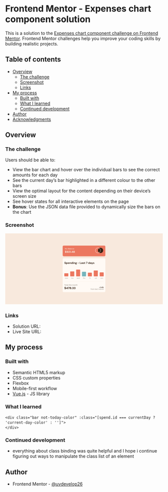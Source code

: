 # Frontend Mentor - Expenses chart component solution

This is a solution to the [Expenses chart component challenge on Frontend Mentor](https://www.frontendmentor.io/challenges/expenses-chart-component-e7yJBUdjwt). Frontend Mentor challenges help you improve your coding skills by building realistic projects. 

## Table of contents

- [Overview](#overview)
  - [The challenge](#the-challenge)
  - [Screenshot](#screenshot)
  - [Links](#links)
- [My process](#my-process)
  - [Built with](#built-with)
  - [What I learned](#what-i-learned)
  - [Continued development](#continued-development)
- [Author](#author)
- [Acknowledgments](#acknowledgments)


## Overview

### The challenge

Users should be able to:

- View the bar chart and hover over the individual bars to see the correct amounts for each day
- See the current day’s bar highlighted in a different colour to the other bars
- View the optimal layout for the content depending on their device’s screen size
- See hover states for all interactive elements on the page
- **Bonus**: Use the JSON data file provided to dynamically size the bars on the chart

### Screenshot

![](./screen/desktop-final-preview.png)


### Links

- Solution URL: [](https://github.com/uvdevelop26/expenses-chart-vue)
- Live Site URL: [](https://your-live-site-url.com)

## My process

### Built with

- Semantic HTML5 markup
- CSS custom properties
- Flexbox
- Mobile-first workflow
- [Vue.js](https://vuejs.org/guide/introduction.html) - JS library


### What I learned

```vue
<div class="bar not-today-color" :class="[spend.id === currentDay ? 'current-day-color' : '']">
</div>
```

### Continued development

- everything about class binding was quite helpful and I hope i continue figuring out ways to manipulate the class list of an element



## Author

- Frontend Mentor - [@uvdevelop26](https://www.frontendmentor.io/profile/uvdevelop26)

